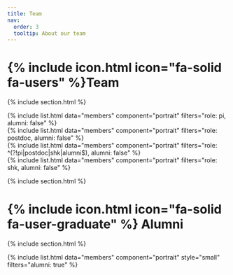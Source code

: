 ```yaml
---
title: Team
nav:
  order: 3
  tooltip: About our team
---
```


# {% include icon.html icon="fa-solid fa-users" %}Team

{% include section.html %}

{% include list.html data="members" component="portrait" filters="role: pi, alumni: false" %}
<br>
{% include list.html data="members" component="portrait" filters="role: postdoc, alumni: false" %}
<br>
{% include list.html data="members" component="portrait" filters="role: ^(?!pi|postdoc|shk|alumni$), alumni: false" %}
<br>
{% include list.html data="members" component="portrait" filters="role: shk, alumni: false" %}

{% include section.html %}

# {% include icon.html icon="fa-solid fa-user-graduate" %} Alumni

{% include section.html %}

{% include list.html data="members" component="portrait" style="small" filters="alumni: true" %}
